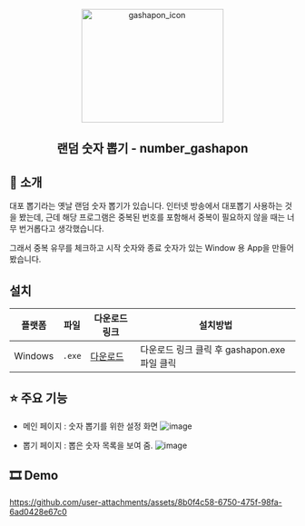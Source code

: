 <br>

<div align="center">
  <img width="250" height="200" alt="gashapon_icon" src="https://github.com/user-attachments/assets/9583e4d6-2b00-4817-b002-692311c2b5db" />
  
  ##  랜덤 숫자 뽑기 - number_gashapon
</div>

## 📝 소개

대포 뽑기라는 옛날 랜덤 숫자 뽑기가 있습니다.
인터넷 방송에서 대포뽑기 사용하는 것을 봤는데, 근데 해당 프로그램은 중복된 번호를 포함해서 중복이 필요하지 않을 때는 너무 번거롭다고 생각했습니다.

그래서 중복 유무를 체크하고 시작 숫자와 종료 숫자가 있는 Window 용 App을 만들어봤습니다.

## 설치

| 플랫폼 | 파일 | 다운로드 링크 | 설치방법 | 
|--------|------|-------------| ------------- | 
| Windows | `.exe` | [다운로드](https://github.com/beetrbgus/number_gashapon/releases/tag/1.0.3/gashapon_setup.exe) | 다운로드 링크 클릭 후 gashapon.exe 파일 클릭| 

## ⭐ 주요 기능

- 메인 페이지 : 숫자 뽑기를 위한 설정 화면
![image](https://github.com/user-attachments/assets/868a947f-c440-480e-9ca7-4eb7b339efa7)

- 뽑기 페이지 : 뽑은 숫자 목록을 보여 줌.
![image](https://github.com/user-attachments/assets/dfbb5629-2d6b-4d55-806e-d804dea15412)

## 🎞 Demo
https://github.com/user-attachments/assets/8b0f4c58-6750-475f-98fa-6ad0428e67c0



